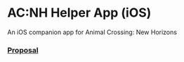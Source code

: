 # AC:NH Helper App (iOS)

An iOS companion app for Animal Crossing: New Horizons

### [Proposal](proposal.md)
